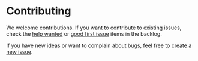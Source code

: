 # Contributing

We welcome contributions. If you want to contribute to existing issues, check the
[help wanted](https://github.com/rjmurillo/EffectiveCSharp.Analyzers/labels/help%20wanted) or
[good first issue](https://github.com/rjmurillo/EffectiveCSharp.Analyzers/labels/good%20first%20issue) items in the backlog.

If you have new ideas or want to complain about bugs, feel free to [create a new issue](https://github.com/rjmurillo/EffectiveCSharp.Analyzers/issues/new).